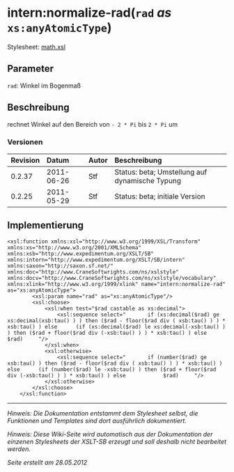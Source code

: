 # intern:normalize-rad(`rad` _as_ `xs:anyAtomicType`) #

Stylesheet: [math.xsl](http://code.google.com/p/xslt-sb/source/browse/trunk/xslt-sb/math.xsl)

## Parameter ##
`rad`: Winkel im Bogenmaß



## Beschreibung ##
rechnet Winkel auf den Bereich von `- 2 * Pi` bis `2 * Pi` um

### Versionen ###
| Revision | Datum | Autor | Beschreibung |
|:---------|:------|:------|:-------------|
| 0.2.37 | 2011-06-26 | Stf |   Status: beta;   Umstellung auf dynamische Typung   |
| 0.2.25 | 2011-05-29 | Stf |   Status: beta;   initiale Version   |


## Implementierung ##
```
<xsl:function xmlns:xsl="http://www.w3.org/1999/XSL/Transform" xmlns:xs="http://www.w3.org/2001/XMLSchema" xmlns:xsb="http://www.expedimentum.org/XSLT/SB" xmlns:intern="http://www.expedimentum.org/XSLT/SB/intern" xmlns:saxon="http://saxon.sf.net/" xmlns:doc="http://www.CraneSoftwrights.com/ns/xslstyle" xmlns:docv="http://www.CraneSoftwrights.com/ns/xslstyle/vocabulary" xmlns:xlink="http://www.w3.org/1999/xlink" name="intern:normalize-rad" as="xs:anyAtomicType">
		<xsl:param name="rad" as="xs:anyAtomicType"/>
		<xsl:choose>
			<xsl:when test="$rad castable as xs:decimal">
				<xsl:sequence select="       if (xs:decimal($rad) ge  xs:decimal(xsb:tau() ) ) then ($rad - floor($rad div ( xsb:tau() ) ) * xsb:tau() ) else      (if (xs:decimal($rad) le xs:decimal(-xsb:tau() ) ) then ($rad + floor($rad div (-xsb:tau() ) ) * xsb:tau() ) else            $rad)     "/>
			</xsl:when>
			<xsl:otherwise>
				<xsl:sequence select="       if (number($rad) ge  xsb:tau() ) then ($rad - floor($rad div ( xsb:tau() ) ) * xsb:tau() ) else      (if (number($rad) le -xsb:tau() ) then ($rad + floor($rad div (-xsb:tau() ) ) * xsb:tau() ) else            $rad)     "/>
			</xsl:otherwise>
		</xsl:choose>
	</xsl:function>
```


---


_Hinweis: Die Dokumentation entstammt dem Stylesheet selbst, die Funktionen und Templates sind dort ausführlich dokumentiert._

_Hinweis: Diese Wiki-Seite wird automatisch aus der Dokumentation der einzenen Stylesheets der XSLT-SB erzeugt und soll deshalb nicht bearbeitet werden._

_Seite erstellt am 28.05.2012_
